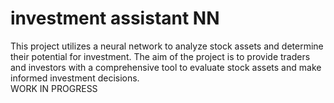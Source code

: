 # investment assistant NN
This project utilizes a neural network to analyze stock assets and determine their potential for investment. The aim of the project is to provide traders and investors with a comprehensive tool to evaluate stock assets and make informed investment decisions.
<br />WORK IN PROGRESS